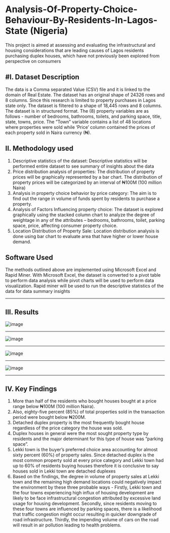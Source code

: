 # Analysis-Of-Property-Choice-Behaviour-By-Residents-In-Lagos-State (Nigeria)
This project is aimed at assessing and evaluating the infrastructural and housing considerations that are leading causes of Lagos residents purchasing duplex houses, which have not previously been explored from perspective on consumers

#I.  Dataset Description
---------------------------
The data is a Comma separated Value (CSV) file and it is linked to the domain of Real Estate. The dataset has an original shape of 24326 rows and 8 columns. Since this research is limited to property purchases in Lagos state only. The dataset is filtered to a shape of 18,445 rows and 8 columns. The dataset is in structured format. The (8) property variables are as follows - number of bedrooms, bathrooms, toilets, and parking space, title, state, towns, price. The “Town” variable contains a list of 48 locations where properties were sold while ‘Price’ column contained the prices of each property sold in Naira currency (₦).  

II.  Methodology used
---------------------
1. Descriptive statistics of the dataset: Descriptive statistics will be performed entire dataset to see summary of insights about the data
2. Price distribution analysis of properties: The distribution of property prices will be graphically represented by a bar chart. The distribution of property prices will be categorized by an interval of ₦100M (100 million Naira)
3. Analysis in property choice behavior by price category: The aim is to find out the range in volume of funds spent by residents to purchase a property.
4. Analysis of Factors Influencing property choice: The dataset is explored graphically using the stacked column chart to analyze the degree of weightage in any of the attributes – bedrooms, bathrooms, toilet, parking space, price, affecting consumer property choice.
5. Location Distribution of Property Sale: Location distribution analysis is done using bar chart to evaluate area that have higher or lower house demand.

Software Used
-------------------
The methods outlined above are implemented using Microsoft Excel and Rapid Miner. With Microsoft Excel, the dataset is converted to a pivot table to perform data analysis while pivot charts will be used to perform data visualization. Rapid miner will be used to run the descriptive statistics of the data for data summary insights
______________________


III.  Results
-------------------------
![image](https://user-images.githubusercontent.com/61459286/215340462-937cafcf-dbe1-4a09-acae-0f0f893b0922.png)
___________
![image](https://user-images.githubusercontent.com/61459286/215342039-85266bf9-9f71-4a80-816e-92910cd1b0ee.png)

________________________
![image](https://user-images.githubusercontent.com/61459286/215339956-603ae7a4-889b-4c65-a3cb-b840de1600d5.png)

________________________
![image](https://user-images.githubusercontent.com/61459286/215340923-fa836a22-923e-4505-baff-9dd98cee3037.png)
_________________________

IV.  Key Findings
-----------------------------------
1. More than half of the residents who bought houses bought at a price range below ₦100M (100 million Naira). 
2. Also, eighty-five percent (85%) of total properties sold in the transaction period were bought below ₦200M. 
3. Detached duplex property is the most frequently bought house regardless of the price category the house was sold. 
4. Duplex houses in general were the most sought property type by residents and the major determinant for this type of house was “parking space”. 
5. Lekki town is the buyer’s preferred choice area accounting for almost sixty percent (60%) of property sales. Since detached duplex is the most common property sold at every price category and Lekki town had up to 60% of residents buying houses therefore it is conclusive to say houses sold in Lekki town are detached duplexes
6. Based on the findings, the degree in volume of property sales at Lekki town and the remaining high demand locations could negatively impact the environment by these three probable ways - Firstly, Lekki town and the four towns experiencing high influx of housing development are likely to be face infrastructural congestion attributed by excessive land usage for housing development. Secondly, since residents moving to these four towns are influenced by parking spaces, there is a likelihood that traffic congestion might occur resulting in quicker downgrade of road infrastructure. Thirdly, the impending volume of cars on the road will result in air pollution leading to health problems.






